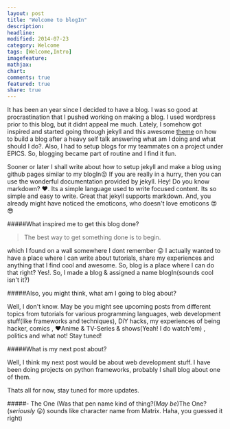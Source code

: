 ```yaml
---
layout: post
title: "Welcome to blogIn"
description: 
headline: 
modified: 2014-07-23
category: Welcome
tags: [Welcome,Intro]
imagefeature: 
mathjax: 
chart: 
comments: true
featured: true
share: true
---
```


It has been an year since I decided to have a blog. I was so good at procrastination that I pushed working on making a blog. I used wordpress prior to this blog, but it didnt appeal me much. Lately, I somehow got inspired and started going through jekyll and this awesome [theme](http://github.com/hmfaysal/Notepad) on how to build a blog after a heavy self talk answering what am I doing and what should I do?. Also, I had to setup blogs for my teammates on a project under EPICS. So, blogging became part of routine and I find it fun.

Sooner or later I shall write about how to setup jekyll and make a blog using github pages similar to my blogIn:stuck_out_tongue: If you are really in a hurry, then you can use the wonderful documentation provided by jekyll. Hey! Do you know markdown? :heart:. Its a simple language used to write focused content. Its so simple and easy to write. Great that jekyll supports markdown. And, you already might have noticed the emoticons, who doesn't love emoticons :heart_eyes: :sunglasses:
<br>

#####What inspired me to get this blog done?

>The best way to get something done is to begin.

which I found on a wall somewhere I dont remember :stuck_out_tongue_winking_eye: I actually wanted to have a place where I can write about tutorials, share my experiences and anything that I find cool and awesome. So, blog is a place where I can do that right? Yes!. So, I made a blog &amp; assigned a name blogIn(sounds cool isn't it?)

#####Also, you might think, what am I going to blog about?

Well, I don't know. May be you might see upcoming posts from different topics from tutorials for various programming languages, web development stuff(like frameworks and techniques), DiY hacks, my experiences of being hacker, comics , :heart:Anime &amp; TV-Series &amp; shows(Yeah! I do watch'em) , politics and what not! Stay tuned!

#####What is my next post about?

Well, I think my next post would be about web development stuff. I have been doing projects on python frameworks, probably I shall blog about one of them.
<br>

Thats all for now, stay tuned for more updates.

#####- The One
(Was that pen name kind of thing?(*May be*)The One?(*seriously* :stuck_out_tongue:) sounds like character name from Matrix. Haha, you guessed it right)
